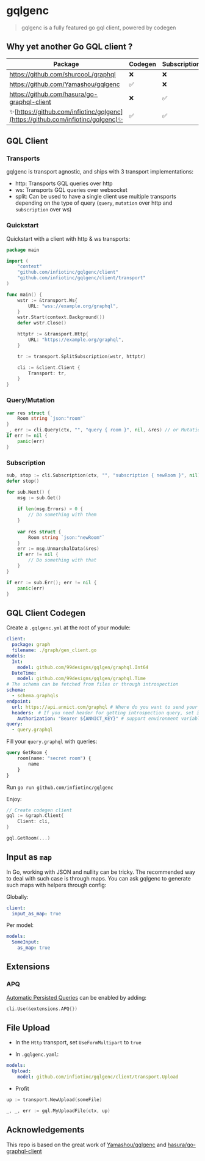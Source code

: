 # gqlgenc

> gqlgenc is a fully featured go gql client, powered by codegen 

## Why yet another Go GQL client ?

| Package                                     | Codegen | Subscription | Extensions |
|---------------------------------------------|---------|--------------|------------|
| https://github.com/shurcooL/graphql         | ❌      | ❌            |❌          |
| https://github.com/Yamashou/gqlgenc         | ✅      | ❌            |❌          |
| https://github.com/hasura/go-graphql-client | ❌      | ✅            |❌          |
| ✨[https://github.com/infiotinc/gqlgenc](https://github.com/infiotinc/gqlgenc)✨| ✅ | ✅ | ✅ |

## GQL Client

### Transports

gqlgenc is transport agnostic, and ships with 3 transport implementations:

- http: Transports GQL queries over http
- ws: Transports GQL queries over websocket
- split: Can be used to have a single client use multiple transports depending on the type of query (`query`, `mutation` over http and `subscription` over ws)

### Quickstart

Quickstart with a client with http & ws transports:

```go
package main

import (
    "context"
    "github.com/infiotinc/gqlgenc/client"
    "github.com/infiotinc/gqlgenc/client/transport"
)

func main() {
    wstr := &transport.Ws{
        URL: "wss://example.org/graphql",
    }
    wstr.Start(context.Background())
    defer wstr.Close()

    httptr := &transport.Http{
        URL: "https://example.org/graphql",
    }

    tr := transport.SplitSubscription(wstr, httptr)

    cli := &client.Client {
        Transport: tr,
    }
}
```

### Query/Mutation

```go
var res struct {
    Room string `json:"room"`
}
_, err := cli.Query(ctx, "", "query { room }", nil, &res) // or Mutation
if err != nil {
    panic(err)
}
```

### Subscription

```go
sub, stop := cli.Subscription(ctx, "", "subscription { newRoom }", nil)
defer stop()

for sub.Next() {
    msg := sub.Get()
    
    if len(msg.Errors) > 0 {
        // Do something with them
    }
    
    var res struct {
        Room string `json:"newRoom"`
    }
    err := msg.UnmarshalData(&res)
    if err != nil {
        // Do something with that
    }
}

if err := sub.Err(); err != nil {
    panic(err)
}
```

## GQL Client Codegen

Create a `.gqlgenc.yml` at the root of your module:

```yaml
client:
  package: graph
  filename: ./graph/gen_client.go
models:
  Int:
    model: github.com/99designs/gqlgen/graphql.Int64
  DateTime:
    model: github.com/99designs/gqlgen/graphql.Time
# The schema can be fetched from files or through introspection
schema:
  - schema.graphqls
endpoint:
  url: https://api.annict.com/graphql # Where do you want to send your request?
  headers:　# If you need header for getting introspection query, set it
    Authorization: "Bearer ${ANNICT_KEY}" # support environment variables
query:
  - query.graphql

```

Fill your `query.graphql` with queries:
```graphql
query GetRoom {
    room(name: "secret room") {
        name
    }
}
```

Run `go run github.com/infiotinc/gqlgenc`

Enjoy:
```go
// Create codegen client
gql := &graph.Client{
    Client: cli,
}

gql.GetRoom(...)
```

## Input as `map`

In Go, working with JSON and nullity can be tricky. The recommended way to deal with such case is through maps. You can ask gqlgenc to generate such maps with helpers through config:

Globally:
```yaml
client:
  input_as_map: true
```

Per model:
```yaml
models:
  SomeInput:
    as_map: true
```

## Extensions

### APQ

[Automatic Persisted Queries](https://www.apollographql.com/docs/apollo-server/performance/apq/) can be enabled by adding:

```go
cli.Use(&extensions.APQ{})
```

## File Upload

- In the `Http` transport, set `UseFormMultipart` to `true`

- In `.gqlgenc.yaml`:

```yaml
models:
  Upload:
    model: github.com/infiotinc/gqlgenc/client/transport.Upload
```

- Profit

```go
up := transport.NewUpload(someFile)

_, _, err := gql.MyUploadFile(ctx, up)
```

## Acknowledgements

This repo is based on the great work of [Yamashou/gqlgenc](https://github.com/Yamashou/gqlgenc) and [hasura/go-graphql-client](https://github.com/hasura/go-graphql-client)
